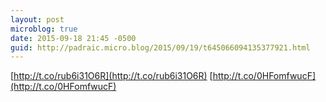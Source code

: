 ```yaml
---
layout: post
microblog: true
date: 2015-09-18 21:45 -0500
guid: http://padraic.micro.blog/2015/09/19/t645066094135377921.html
---
```

[http://t.co/rub6i31O6R](http://t.co/rub6i31O6R) [http://t.co/0HFomfwucF](http://t.co/0HFomfwucF)
